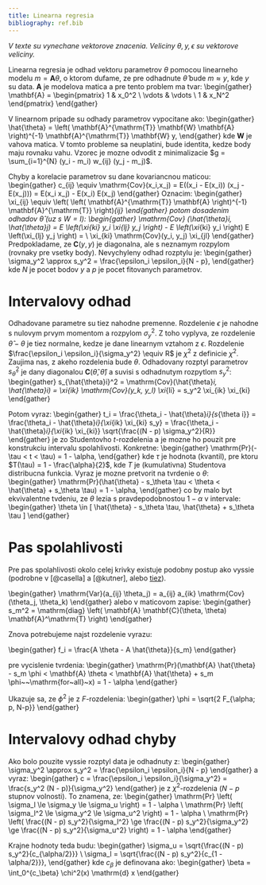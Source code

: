 ```yaml
---
title: Linearna regresia
bibliography: ref.bib
---
```


*V texte su vynechane vektorove znacenia. Veliciny $\theta, y, \epsilon$ su vektorove veliciny.*


Linearna regresia je odhad vektoru parametrov $\theta$ pomocou linearneho modelu $m = \mathbf{A} \theta$, o ktorom dufame, ze pre odhadnute $\hat{\theta}$ bude $m \approx y$, kde $y$ su data.
$\mathbf{A}$ je modelova matica a pre tento problem ma tvar:
\begin{gather}
    \mathbf{A} = 
    \begin{pmatrix}
        1 & x_0^2 \\ 
        \vdots & \vdots \\
        1 & x_N^2
    \end{pmatrix}
\end{gather}

V linearnom pripade su odhady parametrov vypocitane ako:
\begin{gather}
    \hat{\theta} = \left(
                   \mathbf{A}^{\mathrm{T}} \mathbf{W} \mathbf{A} 
             \right)^{-1} 
             \mathbf{A}^{\mathrm{T}} \mathbf{W} y,
\end{gather}
kde $\mathbf{W}$ je vahova matica.
V tomto probleme sa neuplatini, bude identita, kedze body maju rovnaku vahu.
Vzorec je mozne odvodit z minimalizacie $g = \sum_{i=1}^{N} (y_i - m_i) w_{ij} (y_j - m_j)$.

Chyby a korelacie parametrov su dane kovariancnou maticou:
\begin{gather}
    c_{ij} \equiv \mathrm{Cov}(x_i,x_j) = E((x_i - E(x_i)) (x_j - E(x_j))) = E(x_i x_j) - E(x_i) E(x_j)
\end{gather}
Oznacim:
\begin{gather}
    \xi_{ij} \equiv \left( \left( \mathbf{A}^{\mathrm{T}} \mathbf{A} \right)^{-1} \mathbf{A}^{\mathrm{T}}  \right)_{ij}
\end{gather}
potom dosadenim odhadov $\hat{\theta}$ (uz s $W = I$):
\begin{gather}
    \mathrm{Cov} (\hat{\theta}_i, \hat{\theta}_j) = 
        E \left(\xi_{ki} y_i  \xi_{lj} y_j
        \right)
        - E \left(\xi_{ki} y_i \right)
        E \left(\xi_{lj} y_j \right) = \\
        \xi_{ki} \mathrm{Cov}(y_i, y_j) \xi_{jl}
\end{gather}
Predpokladame, ze $\mathbf{C}(y,y)$ je diagonalna, ale s neznamym rozpylom (rovnaky pre vsetky body).
Nevychyleny odhad rozptylu je:
\begin{gather}
    \sigma_y^2 \approx s_y^2 = \frac{\epsilon_i \epsilon_i}{N - p},
\end{gather}
kde $N$ je pocet bodov $y$ a $p$ je pocet fitovanych parametrov.


# Intervalovy odhad

Odhadovane parametre su tiez nahodne premenne.
Rozdelenie $\epsilon$ je nahodne s nulovym prvym momentom a rozpylom $\sigma_y^2$.
Z toho vyplyva, ze rozdelenie $\hat{\theta} - \theta$ je tiez normalne, kedze je dane linearnym vztahom z $\epsilon$.
Rozdelenie $\frac{\epsilon_i \epsilon_i}{\sigma_y^2} \equiv R$ je $\chi^2$ z definicie $\chi^2$.
Zaujima nas, z akeho rozdelenia bude $\theta$.
Odhadovany rozptyl parametrov $s_{\hat{\theta}}^2$ je dany diagonalou $\mathbf{C}(\hat{\theta}, \hat{\theta})$ a suvisi s odhadnutym rozpytlom $s_y^2$:
\begin{gather}
    s_{\hat{\theta}i}^2 = \mathrm{Cov}(\hat{\theta}_i, \hat{\theta}_i) = \xi_{ik} \mathrm{Cov}(y_k, y_l) \xi_{li} =  s_y^2 \xi_{ik} \xi_{ki}
\end{gather}

Potom vyraz:
\begin{gather}
    t_i = \frac{\theta_i - \hat{\theta}_i}{s_{\theta i}} =
        \frac{\theta_i - \hat{\theta}_i}{\xi_{ik} \xi_{ki} s_y} =
        \frac{\theta_i - \hat{\theta}_i}{\xi_{ik} \xi_{ki}} \sqrt{\frac{(N - p) \sigma_y^2}{R}}
\end{gather}
je zo Studentovho $t$-rozdelenia a je mozne ho pouzit pre konstrukciu intervalu spolahlivosti.
Konkretne:
\begin{gather}
    \mathrm{Pr}(-\tau < t < \tau) = 1 - \alpha,
\end{gather}
kde $\tau$ je hodnota (kvantil), pre ktoru $T(\tau) = 1 - \frac{\alpha}{2}$, kde $T$ je (kumulativna) Studentova distribucna funkcia.
Vyraz je mozne pretvorit na tvrdenie o $\theta$:
\begin{gather}
    \mathrm{Pr}(\hat{\theta} - s_\theta \tau < \theta < \hat{\theta} + s_\theta \tau) = 1 - \alpha,
\end{gather}
co by malo byt ekvivalentne tvdeniu, ze $\theta$ lezia s pravdepodobnostou $1 - \alpha$ v intervale:
\begin{gather}
    \theta \in [ \hat{\theta} - s_\theta \tau, \hat{\theta} + s_\theta \tau ]
\end{gather}


# Pas spolahlivosti

Pre pas spolahlivosti okolo celej krivky existuje podobny postup ako vyssie (podrobne v [@casella] a [@kutner], alebo [tiez](https://en.wikipedia.org/wiki/Working–Hotelling_procedure)).

\begin{gather}
    \mathrm{Var}(a_{ij} \theta_j) = a_{ij} a_{ik} \mathrm{Cov}(\theta_j, \theta_k)
\end{gather}
alebo v maticovom zapise:
\begin{gather}
    s_m^2 = \mathrm{diag} \left( \mathbf{A} \mathbf{C}(\theta, \theta) \mathbf{A}^\mathrm{T} \right)
\end{gather}

Znova potrebujeme najst rozdelenie vyrazu:

\begin{gather}
    f_i = \frac{A \theta - A \hat{\theta}}{s_m}
\end{gather}

pre vycislenie tvrdenia:
\begin{gather}
    \mathrm{Pr}(\mathbf{A} \hat{\theta} - s_m \phi < \mathbf{A} \theta < \mathbf{A} \hat{\theta} + s_m \phi~~\mathrm{for~all}~x) = 1 - \alpha
\end{gather}

Ukazuje sa, ze $\phi^2$ je z $F$-rozdelenia:
\begin{gather}
    \phi = \sqrt{2 F_{\alpha; p, N-p}}
\end{gather}

# Intervalovy odhad chyby

Ako bolo pouzite vyssie rozptyl data je odhadnuty z:
\begin{gather}
    \sigma_y^2 \approx s_y^2 = \frac{\epsilon_i \epsilon_i}{N - p}
\end{gather}
a vyraz:
\begin{gather}
    c = \frac{\epsilon_i \epsilon_i}{\sigma_y^2} = \frac{s_y^2 (N - p)}{\sigma_y^2}
\end{gather}
je z $\chi^2$-rozdelenia ($N-p$ stupnov volnosti).
To znamena, ze:
\begin{gather}
    \mathrm{Pr} \left( \sigma_l \le \sigma_y \le \sigma_u \right) = 1 - \alpha \\
    \mathrm{Pr} \left( \sigma_l^2 \le \sigma_y^2 \le \sigma_u^2 \right) = 1 - \alpha \\
    \mathrm{Pr} \left( \frac{(N - p) s_y^2}{\sigma_l^2} \ge \frac{(N - p) s_y^2}{\sigma_y^2} \ge \frac{(N - p) s_y^2}{\sigma_u^2} \right) = 1 - \alpha
\end{gather}

Krajne hodnoty teda budu:
\begin{gather}
    \sigma_u = \sqrt{\frac{(N - p) s_y^2}{c_{\alpha/2}}} \\
    \sigma_l = \sqrt{\frac{(N - p) s_y^2}{c_{1 - \alpha/2}}},
\end{gather}
kde $c_\beta$ je definovana ako:
\begin{gather}
    \beta = \int_0^{c_\beta} \chi^2(x) \mathrm{d} x
\end{gather}



